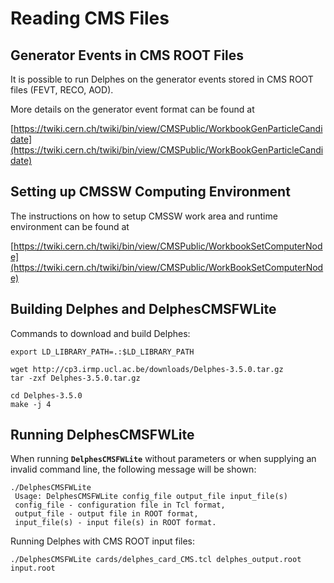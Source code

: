 # Reading CMS Files

## Generator Events in CMS ROOT Files

It is possible to run Delphes on the generator events stored in CMS ROOT files (FEVT, RECO, AOD).

More details on the generator event format can be found at

[https://twiki.cern.ch/twiki/bin/view/CMSPublic/WorkbookGenParticleCandidate](https://twiki.cern.ch/twiki/bin/view/CMSPublic/WorkBookGenParticleCandidate)

## Setting up CMSSW Computing Environment

The instructions on how to setup CMSSW work area and runtime environment can be found at

[https://twiki.cern.ch/twiki/bin/view/CMSPublic/WorkbookSetComputerNode](https://twiki.cern.ch/twiki/bin/view/CMSPublic/WorkBookSetComputerNode)

## Building Delphes and DelphesCMSFWLite

Commands to download and build Delphes:

```
export LD_LIBRARY_PATH=.:$LD_LIBRARY_PATH

wget http://cp3.irmp.ucl.ac.be/downloads/Delphes-3.5.0.tar.gz
tar -zxf Delphes-3.5.0.tar.gz

cd Delphes-3.5.0
make -j 4
```

## Running DelphesCMSFWLite

When running **`DelphesCMSFWLite`** without parameters or when supplying an invalid command line, the following message will be shown:

```
./DelphesCMSFWLite
 Usage: DelphesCMSFWLite config_file output_file input_file(s)
 config_file - configuration file in Tcl format,
 output_file - output file in ROOT format,
 input_file(s) - input file(s) in ROOT format.
```

Running Delphes with CMS ROOT input files:

```
./DelphesCMSFWLite cards/delphes_card_CMS.tcl delphes_output.root input.root
```

